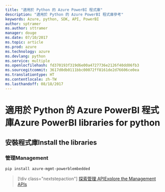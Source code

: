 ```yaml
---
title: "適用於 Python 的 Azure PowerBI 程式庫"
description: "適用於 Python 的 Azure PowerBI 程式庫參考"
keywords: Azure, python, SDK, API, PowerBI
author: sptramer
ms.author: sttramer
manager: douge
ms.date: 07/10/2017
ms.topic: article
ms.prod: azure
ms.technology: azure
ms.devlang: python
ms.service: multiple
ms.openlocfilehash: fd370193f319d6e00a4727736e2126f40dd06fb3
ms.sourcegitcommit: 3617d0db0111bbc00072ff8161de2d76606ce0ea
ms.translationtype: HT
ms.contentlocale: zh-TW
ms.lasthandoff: 08/18/2017
---
```

# <a name="azure-powerbi-libraries-for-python"></a><span data-ttu-id="af3be-104">適用於 Python 的 Azure PowerBI 程式庫</span><span class="sxs-lookup"><span data-stu-id="af3be-104">Azure PowerBI libraries for python</span></span>

## <a name="install-the-libraries"></a><span data-ttu-id="af3be-105">安裝程式庫</span><span class="sxs-lookup"><span data-stu-id="af3be-105">Install the libraries</span></span>


### <a name="management"></a><span data-ttu-id="af3be-106">管理</span><span class="sxs-lookup"><span data-stu-id="af3be-106">Management</span></span>

```bash
pip install azure-mgmt-powerblembedded
```
> [!div class="nextstepaction"]
> [<span data-ttu-id="af3be-107">探索管理 API</span><span class="sxs-lookup"><span data-stu-id="af3be-107">Explore the Management APIs</span></span>](/python/api/overview/azure/powerbi/managementlibrary)